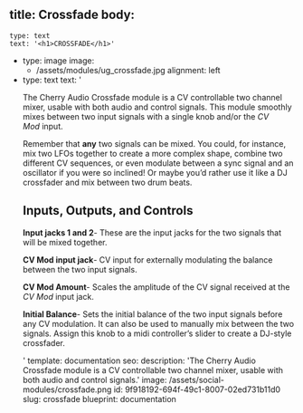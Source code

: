 title: Crossfade
body:
  -
    type: text
    text: '<h1>CROSSFADE</h1>'
  -
    type: image
    image:
      - /assets/modules/ug_crossfade.jpg
    alignment: left
  -
    type: text
    text: '<p>The Cherry Audio Crossfade module is a CV controllable two channel mixer, usable with both audio and control signals. This module smoothly mixes between two input signals with a single knob and/or the <em>CV Mod</em>&nbsp;input.</p><p>Remember that <strong>any</strong>&nbsp;two signals can be mixed. You could, for instance, mix two LFOs together to create a more complex shape, combine two different CV sequences, or even modulate between a sync signal and an oscillator if you were so inclined! Or maybe you’d rather use it like a DJ crossfader and mix between two drum beats.</p><h2>Inputs, Outputs, and Controls</h2><p><strong>Input jacks 1 and 2</strong>- These are the input jacks for the two signals that will be mixed together.</p><p><strong>CV Mod input jack</strong>- CV input for externally modulating the balance between the two input signals.</p><p><strong>CV Mod Amount</strong>- Scales the amplitude of the CV signal received at the <em>CV Mod</em>&nbsp;input jack.</p><p><strong>Initial Balance</strong>- Sets the initial balance of the two input signals before any CV modulation. It can also be used to manually mix between the two signals. Assign this knob to a midi controller’s slider to create a DJ-style crossfader.</p>'
template: documentation
seo:
  description: 'The Cherry Audio Crossfade module is a CV controllable two channel mixer, usable with both audio and control signals.'
  image: /assets/social-modules/crossfade.png
id: 9f918192-694f-49c1-8007-02ed731b11d0
slug: crossfade
blueprint: documentation
